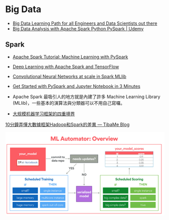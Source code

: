 # Big Data



* [Big Data Learning Path for all Engineers and Data Scientists out there](https://www.analyticsvidhya.com/blog/2017/03/big-data-learning-path-for-all-engineers-and-data-scientists-out-there/)
* [Big Data Analysis with Apache Spark Python PySpark \| Udemy](https://www.udemy.com/machine-learning-and-bigdata-analysis-with-apache-spark-python-pyspark/)





## Spark

* [Apache Spark Tutorial: Machine Learning with PySpark](https://www.datacamp.com/community/tutorials/apache-spark-tutorial-machine-learning)
* [Deep Learning with Apache Spark and TensorFlow](https://databricks.com/blog/2016/01/25/deep-learning-with-apache-spark-and-tensorflow.html)
* [Convolutional Neural Networks at scale in Spark MLlib](https://www.slideshare.net/Hadoop_Summit/convolutional-neural-networks-at-scale-in-spark-mllib)





* [Get Started with PySpark and Jupyter Notebook in 3 Minutes](https://blog.sicara.com/get-started-pyspark-jupyter-guide-tutorial-ae2fe84f594f)
* Apache Spark 最吸引人的地方就是內建了許多 Machine Learning Library \(MLlib\)，一些基本的演算法與分類器可以不用自己寫囉。
* [大规模机器学习框架的四重境界](https://zhuanlan.zhihu.com/p/29968773)

[10分鐘弄懂大數據框架Hadoop和Spark的差異 — TibaMe Blog](http://blog.tibame.com/?p=1752)



![](.gitbook/assets/image%20%286%29.png)

